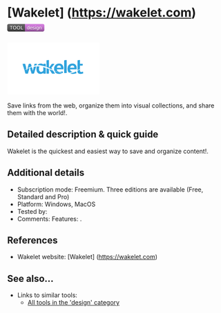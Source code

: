 #  [Wakelet] (https://wakelet.com) [<img src="images/design.png" align="bottom">](https://github.com/e-CLOSE/Toolbox/issues?q=label%3A01_TOOL+label%3Adesign)

[<img src="images/wakelet.png" align="bottom" height="120" alt="wakelet Logo">](https://wakelet.com)

Save links from the web, organize them into visual collections, and share them with the world!.


## Detailed description & quick guide

Wakelet is the quickest and easiest way to save and organize content!.


## Additional details

- Subscription mode: Freemium. Three editions are available (Free, Standard and Pro)
- Platform: Windows, MacOS
- Tested by: 
- Comments: Features: .


## References

- Wakelet website: [Wakelet] (https://wakelet.com) 

## See also...

- Links to similar tools:
  - [All tools in the 'design' category](https://github.com/e-CLOSE/Toolbox/issues?q=label%3A01_TOOL+label%3Adesign)
